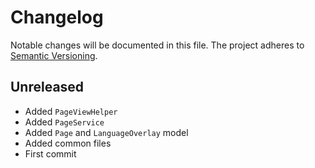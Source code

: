Changelog
=========

Notable changes will be documented in this file. The project adheres to [Semantic Versioning].

Unreleased
----------

* Added `PageViewHelper`
* Added `PageService`
* Added `Page` and `LanguageOverlay` model
* Added common files
* First commit

[Semantic Versioning]: http://semver.org "Semantic Versioning"